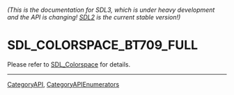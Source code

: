 ###### (This is the documentation for SDL3, which is under heavy development and the API is changing! [SDL2](https://wiki.libsdl.org/SDL2/) is the current stable version!)
# SDL_COLORSPACE_BT709_FULL

Please refer to [SDL_Colorspace](SDL_Colorspace) for details.

----
[CategoryAPI](CategoryAPI), [CategoryAPIEnumerators](CategoryAPIEnumerators)

